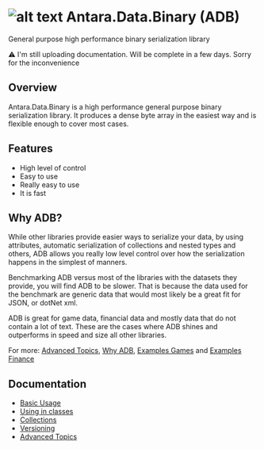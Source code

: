 # ![alt text](http://cdn.3volve.io/adb/images/logo/0.5x/logo@0.5x.png "ADB Logo") Antara.Data.Binary (ADB)

General purpose high performance binary serialization library

:warning: I'm still uploading documentation. Will be complete in a few days. Sorry for the inconvenience



## Overview

Antara.Data.Binary is a high performance general purpose binary serialization library. It produces a dense byte array in the easiest way and is flexible enough to cover most cases.



## Features

* High level of control
* Easy to use
* Really easy to use
* It is fast



## Why ADB?

While other libraries provide easier ways to serialize your data, by using attributes, automatic serialization of collections and nested types and others, ADB allows you really low level control over how the serialization happens in the simplest of manners. 

Benchmarking ADB versus most of the libraries with the datasets they provide, you will find ADB to be slower. That is because the data used for the benchmark are generic data that would most likely be a great fit for JSON, or dotNet xml.

ADB is great for game data, financial data and mostly data that do not contain a lot of text. These are the cases where ADB shines and outperforms in speed and size all other libraries.

For more: [Advanced Topics](ADVANCED_TOPICS.md), [Why ADB](WHY_ADB.md), [Examples Games](EXAMPLES_GAMES.md) and [Examples Finance](EXAMPLES_FINANCE.md)



## Documentation

- [Basic Usage](BASIC_USAGE.md) 
- [Using in classes](CLASSES.md)  
- [Collections](COLLECTIONS.md)  
- [Versioning](VERSIONING.md)  
- [Advanced Topics](ADVANCED_TOPICS.md)





